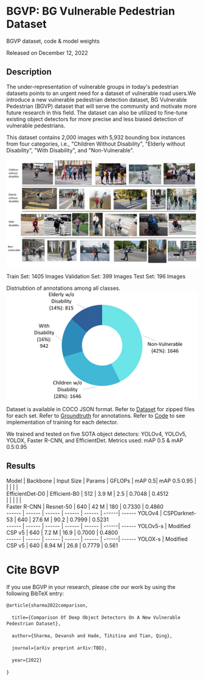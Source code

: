 # BGVP: BG Vulnerable Pedestrian Dataset
BGVP dataset, code &amp; model weights

<arxiv link>

Released on December 12, 2022

## Description
The under-representation of vulnerable groups in today's pedestrian datasets points to an urgent need for a dataset of vulnerable road users.We introduce a new vulnerable pedestrian detection dataset, BG Vulnerable Pedestrian (BGVP) dataset that will serve the community and motivate more future research in this field. The dataset can also be utilized to fine-tune existing object detectors for more precise and less biased detection of vulnerable pedestrians.

This dataset contains 2,000 images with 5,932 bounding box instances from four categories, i.e., "Children Without Disability", "Elderly without Disability", "With Disability", and "Non-Vulnerable".

![demo](./refImages/cls_and_comp.gif)

Train Set: 1405 Images
Validation Set: 399 Images
Test Set: 196 Images

Distriubtion of annotations among all classes.
![anno_distribution](./refImages/correct_pie.jpg)

Dataset is available in COCO JSON format. Refer to [Dataset](./Dataset/) for zipped files for each set. Refer to [Groundtruth](./Groundtruth/) for annotations. Refer to [Code](./Code/) to see implementation of training for each detector.

We trained and tested on five SOTA object detectors: YOLOv4, YOLOv5, YOLOX, Faster R-CNN, and EfficientDet. Metrics used: mAP 0.5 & mAP 0.5:0.95

## Results
Model | Backbone | Input Size | Params | GFLOPs | mAP 0.5| mAP 0.5:0.95
 |  |  |  |  |  
EfficientDet-D0 | Efficient-B0 | 512 | 3.9 M | 2.5 | 0.7048 | 0.4512  
 |  |  |  |  |  
Faster R-CNN    | Resnet-50 | 640 | 42 M | 180 | 0.7330 | 0.4860  
------ | ------ | ------ | ------ | ------ | ------| ------
YOLOv4 | CSPDarknet-53 | 640 | 27.6 M | 90.2 | 0.7999 | 0.5231  
------ | ------ | ------ | ------ | ------ | ------| ------
YOLOv5-s | Modified CSP v5 | 640 | 7.2 M | 16.9 | 0.7000 | 0.4800  
------ | ------ | ------ | ------ | ------ | ------| ------
YOLOX-s | Modified CSP v5 | 640 | 8.94 M | 26.8 | 0.7779 | 0.561
# Cite BGVP
If you use BGVP in your research, please cite our work by using the following BibTeX entry:
```
@article{sharma2022comparison,

  title={Comparison Of Deep Object Detectors On A New Vulnerable Pedestrian Dataset},

  author={Sharma, Devansh and Hade, Tihitina and Tian, Qing},

  journal={arXiv preprint arXiv:TBD},

  year={2022}

}
```